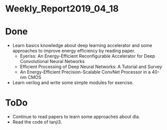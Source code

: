 Weekly_Report2019_04_18
====

# Done

+ Learn basics knowledge about deep learning accelerator and some approaches to improve energy efficiency by reading paper.
  - Eyeriss: An Energy-Efficient Reconfigurable Accelerator for Deep Convolutional Neural Networks
  - Efficient Processing of Deep Neural Networks: A Tutorial and Survey
  - An Energy-Efficient Precision-Scalable ConvNet Processor in a 40-nm CMOS
+ Learn verilog and write some simple modules for exercise.

# ToDo

+ Continue to read papers to learn some approaches about dla.
+ Read the code of tanji3.
